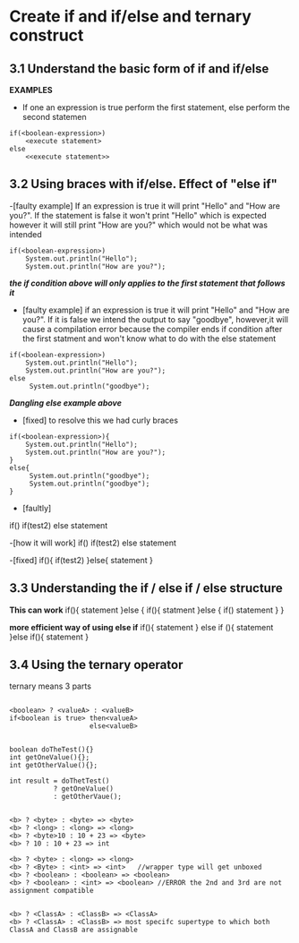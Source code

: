 
# Create if and if/else and ternary construct


## 3.1 Understand the basic form of if and if/else
**EXAMPLES**
- If one an expression is true perform the first statement, else perform the second statemen
````
if(<boolean-expression>)
    <execute statement>
else
    <<execute statement>>
````



## 3.2 Using braces with if/else. Effect of "else if"

-[faulty example] If  an expression is true it will print "Hello" and "How are you?". If the statement is false it won't print "Hello" which is expected however it will still print "How are you?" which would not be what was intended 
````
if(<boolean-expression>)
    System.out.println("Hello");
    System.out.println("How are you?");    
````

***the if condition above will only applies to the first statement that follows it***

- [faulty example] if an expression is true it will print "Hello" and "How are you?". If it is false we intend the output to say "goodbye", however,it will cause a compilation error 
because the compiler ends if condition after the first statment and won't know what to do with the else statement

````
if(<boolean-expression>)
    System.out.println("Hello");
    System.out.println("How are you?");    
else
     System.out.println("goodbye");
````
***Dangling else example above***

- [fixed] to resolve this we had curly braces

````
if(<boolean-expression>){
    System.out.println("Hello");
    System.out.println("How are you?"); 
} 
else{
     System.out.println("goodbye");
     System.out.println("goodbye");
}
````


- [faultly]

if(<test>)
    if(test2)
        <statement>
else
    statement

-[how it will work]
if(<test>)
    if(test2)
        <statement>
    else
        statement

-[fixed]
if(<test>){
    if(test2)
        <statement>
}else{
    statement
}


## 3.3 Understanding the if / else if / else structure

**This can work**
if(<test>){
    statement
}else {
    if(<test>){
        statment
    }else {
            if(<test>)
                statement
        }
    }

**more efficient way of using else if**
if(<test>){
    statement
} else if (<test>){
    statement
}else if(<test>){
    statement
}

## 3.4 Using the ternary operator 

ternary means 3 parts
````

<boolean> ? <valueA> : <valueB>
if<boolean is true> then<valueA>
                    else<valueB>

````

````

boolean doTheTest(){}
int getOneValue(){};
int getOtherValue(){};

int result = doThetTest()
           ? getOneValue()
           : getOtherVaue();


````


````
<b> ? <byte> : <byte> => <byte>
<b> ? <long> : <long> => <long>
<b> ? <byte>10 : 10 + 23 => <byte>
<b> ? 10 : 10 + 23 => int

<b> ? <byte> : <long> => <long>
<b> ? <Byte> : <int> => <int>   //wrapper type will get unboxed
<b> ? <boolean> : <boolean> => <boolean>
<b> ? <boolean> : <int> => <boolean> //ERROR the 2nd and 3rd are not assignment compatible


<b> ? <ClassA> : <ClassB> => <ClassA>
<b> ? <ClassA> : <ClassB> => most specifc supertype to which both ClassA and ClassB are assignable

````



